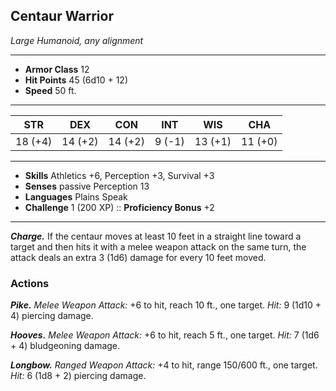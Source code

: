 ## Centaur Warrior
*Large Humanoid, any alignment*
___
- **Armor Class** 12
- **Hit Points** 45 (6d10 + 12)
- **Speed** 50 ft.
___
|STR|DEX|CON|INT|WIS|CHA|
|:---:|:---:|:---:|:---:|:---:|:---:|
|18 (+4)|14 (+2)|14 (+2)|9 (-1)|13 (+1)|11 (+0)|
___
- **Skills** Athletics +6, Perception +3, Survival +3
- **Senses** passive Perception 13
- **Languages** Plains Speak
- **Challenge** 1 (200 XP) :: **Proficiency Bonus**  +2
___
***Charge.*** If the centaur moves at least 10 feet in a straight line toward a target and then hits it with a melee weapon attack on the same turn, the attack deals an extra 3 (1d6) damage for every 10 feet moved.

### Actions
***Pike.*** _Melee Weapon Attack:_ +6 to hit, reach 10 ft., one target. _Hit:_ 9 (1d10 + 4) piercing damage.

***Hooves.*** _Melee Weapon Attack:_ +6 to hit, reach 5 ft., one target. _Hit:_ 7 (1d6 + 4) bludgeoning damage.

***Longbow.*** _Ranged Weapon Attack:_ +4 to hit, range 150/600 ft., one target. _Hit:_ 6 (1d8 + 2) piercing damage.
